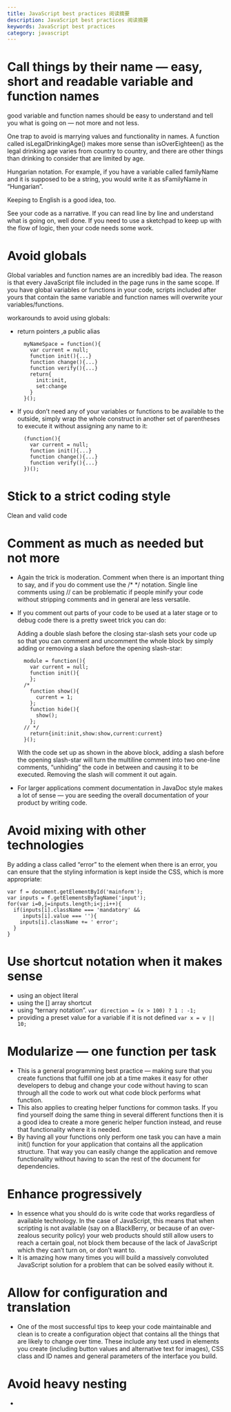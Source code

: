 ```yaml
---
title: JavaScript best practices 阅读摘要
description: JavaScript best practices 阅读摘要
keywords: JavaScript best practices
category: javascript
---
```

# Call things by their name — easy, short and readable variable and function names

good variable and function names should be easy to understand and tell you what is going on — not more and not less. 

One trap to avoid is marrying values and functionality in names. A function called isLegalDrinkingAge() makes more sense than isOverEighteen() as the legal drinking age varies from country to country, and there are other things than drinking to consider that are limited by age.

Hungarian notation. For example, if you have a variable called familyName and it is supposed to be a string, you would write it as sFamilyName in “Hungarian”.

Keeping to English is a good idea, too.

See your code as a narrative. If you can read line by line and understand what is going on, well done. If you need to use a sketchpad to keep up with the flow of logic, then your code needs some work.

# Avoid globals

Global variables and function names are an incredibly bad idea. The reason is that every JavaScript file included in the page runs in the same scope. If you have global variables or functions in your code, scripts included after yours that contain the same variable and function names will overwrite your variables/functions.

workarounds to avoid using globals:

- return pointers ,a public alias

        myNameSpace = function(){
          var current = null;
          function init(){...}
          function change(){...}
          function verify(){...}
          return{
            init:init,
            set:change
          }
        }();

- If you don’t need any of your variables or functions to be available to the outside, simply wrap the whole construct in another set of parentheses to execute it without assigning any name to it:
    
        (function(){
          var current = null;
          function init(){...}
          function change(){...}
          function verify(){...}
        })();

# Stick to a strict coding style

Clean and valid code

# Comment as much as needed but not more

- Again the trick is moderation. Comment when there is an important thing to say, and if you do comment use the /* */ notation. Single line comments using // can be problematic if people minify your code without stripping comments and in general are less versatile.

- If you comment out parts of your code to be used at a later stage or to debug code there is a pretty sweet trick you can do:

    Adding a double slash before the closing star-slash sets your code up so that you can comment and uncomment the whole block by simply adding or removing a slash before the opening slash-star:
    
        module = function(){
          var current = null;
          function init(){
          };
        /*
          function show(){
            current = 1;
          };
          function hide(){
            show();
          };
        // */
          return{init:init,show:show,current:current}
        }();
    
    With the code set up as shown in the above block, adding a slash before the opening slash-star will turn the multiline comment into two one-line comments, “unhiding” the code in between and causing it to be executed. Removing the slash will comment it out again.

- For larger applications comment documentation in JavaDoc style makes a lot of sense — you are seeding the overall documentation of your product by writing code.


# Avoid mixing with other technologies

By adding a class called “error” to the element when there is an error, you can ensure that the styling information is kept inside the CSS, which is more appropriate:

    var f = document.getElementById('mainform');
    var inputs = f.getElementsByTagName('input');
    for(var i=0,j=inputs.length;i<j;i++){
      if(inputs[i].className === 'mandatory' &&
         inputs[i].value === ''){
        inputs[i].className += ' error';
      }
    }

# Use shortcut notation when it makes sense

- using an object literal
- using the [] array shortcut
- using “ternary notation”. `var direction = (x > 100) ? 1 : -1;`
- providing a preset value for a variable if it is not defined `var x = v || 10; `

# Modularize — one function per task

- This is a general programming best practice — making sure that you create functions that fulfill one job at a time makes it easy for other developers to debug and change your code without having to scan through all the code to work out what code block performs what function.
- This also applies to creating helper functions for common tasks. If you find yourself doing the same thing in several different functions then it is a good idea to create a more generic helper function instead, and reuse that functionality where it is needed.
- By having all your functions only perform one task you can have a main init() function for your application that contains all the application structure. That way you can easily change the application and remove functionality without having to scan the rest of the document for dependencies.

# Enhance progressively

- In essence what you should do is write code that works regardless of available technology. In the case of JavaScript, this means that when scripting is not available (say on a BlackBerry, or because of an over-zealous security policy) your web products should still allow users to reach a certain goal, not block them because of the lack of JavaScript which they can’t turn on, or don’t want to.
- It is amazing how many times you will build a massively convoluted JavaScript solution for a problem that can be solved easily without it. 

# Allow for configuration and translation

- One of the most successful tips to keep your code maintainable and clean is to create a configuration object that contains all the things that are likely to change over time. These include any text used in elements you create (including button values and alternative text for images), CSS class and ID names and general parameters of the interface you build.

# Avoid heavy nesting

- 
